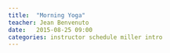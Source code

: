 ```yaml
---
title:  "Morning Yoga"
teacher: Jean Benvenuto
date:   2015-08-25 09:00
categories: instructor schedule miller intro
---
```

